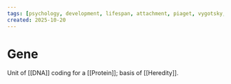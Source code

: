 ```yaml
---
tags: [psychology, development, lifespan, attachment, piaget, vygotsky, adolescence, adulthood, aging, morality]
created: 2025-10-20
---
```

# Gene

Unit of [[DNA]] coding for a [[Protein]]; basis of [[Heredity]].
